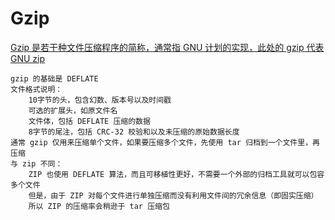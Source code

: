 # Gzip

[Gzip 是若干种文件压缩程序的简称，通常指 GNU 计划的实现，此处的 gzip 代表 GNU zip](https://zh.wikipedia.org/wiki/Gzip)

    gzip 的基础是 DEFLATE
    文件格式说明：
        10字节的头，包含幻数、版本号以及时间戳
        可选的扩展头，如原文件名
        文件体，包括 DEFLATE 压缩的数据
        8字节的尾注，包括 CRC-32 校验和以及未压缩的原始数据长度
    通常 gzip 仅用来压缩单个文件，如果要压缩多个文件，先使用 tar 归档到一个文件里，再压缩
    与 zip 不同：
        ZIP 也使用 DEFLATE 算法，而且可移植性更好，不需要一个外部的归档工具就可以包容多个文件
        但是，由于 ZIP 对每个文件进行单独压缩而没有利用文件间的冗余信息（即固实压缩）
        所以 ZIP 的压缩率会稍逊于 tar 压缩包
